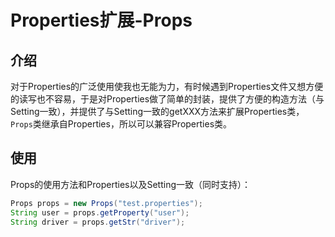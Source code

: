 Properties扩展-Props
===

## 介绍
对于Properties的广泛使用使我也无能为力，有时候遇到Properties文件又想方便的读写也不容易，于是对Properties做了简单的封装，提供了方便的构造方法（与Setting一致），并提供了与Setting一致的getXXX方法来扩展Properties类，`Props`类继承自Properties，所以可以兼容Properties类。

## 使用

Props的使用方法和Properties以及Setting一致（同时支持）：
```java
Props props = new Props("test.properties");
String user = props.getProperty("user");
String driver = props.getStr("driver");
```


